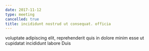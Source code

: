 ```yaml
---
date: 2017-11-12
type: meeting
cancelled: true
title: incididunt nostrud ut consequat. officia
---
```

voluptate adipiscing elit, reprehenderit quis in dolore minim esse ut cupidatat incididunt labore Duis